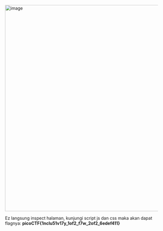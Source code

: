 <img width="942" height="680" alt="image" src="https://github.com/user-attachments/assets/9e610894-b7b4-4a6a-a003-818101821b20" />

Ez langsung inspect halaman, kunjungi script js dan css maka akan dapat flagnya: **picoCTF{1nclu51v17y_1of2_f7w_2of2_6edef411}**
